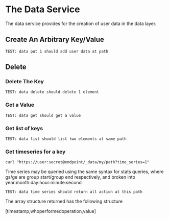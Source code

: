 # The Data Service

The data service provides for the creation of user data in the data layer.

## Create An Arbitrary Key/Value

```
TEST: data put 1 should add user data at path
```

## Delete

### Delete The Key

```
TEST: data delete should delete 1 element
```

### Get a Value

```
TEST: data get should get a value
```

### Get list of keys

```
TEST: data list should list two elements at same path
```

### Get timeseries for a key

```
curl "https://user:secret@endpoint/_data/my/path?time_series=1"
```

Time series may be queried using the same syntax for stats queries, where gs/ge are group start/group end respectively, and broken into year:month:day:hour:minute:second

```
TEST: data time series should return all action at this path
```

The array structure returned has the following structure

[timestamp,whoperformedoperation,value]
